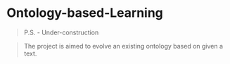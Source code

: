 # Ontology-based-Learning
>P.S. - Under-construction

>The project is aimed to evolve an existing ontology based on given a text.
